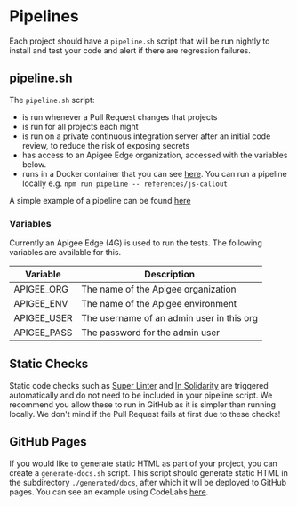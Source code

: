 # Pipelines

Each project should have a `pipeline.sh` script that will be run nightly to
install and test your code and alert if there are regression failures.

## pipeline.sh

The `pipeline.sh` script:

- is run whenever a Pull Request changes that projects
- is run for all projects each night
- is run on a private continuous integration server after an initial code
 review, to reduce the risk of exposing secrets
- has access to an Apigee Edge organization, accessed with the variables
 below.
- runs in a Docker container that you can see [here](./tools/pipeline-runner/Dockerfile).
 You can run a pipeline locally e.g. `npm run pipeline -- references/js-callout`

A simple example of a pipeline can be found [here](./references/js-callout/pipeline.sh)

### Variables

Currently an Apigee Edge (4G) is used to run the tests. The following variables
 are available for this.

| Variable    | Description                               |
| ----------- | ----------------------------------------- |
| APIGEE_ORG  | The name of the Apigee organization       |
| APIGEE_ENV  | The name of the Apigee environment        |
| APIGEE_USER | The username of an admin user in this org |
| APIGEE_PASS | The password for the admin user           |

## Static Checks

Static code checks such as [Super Linter](https://github.com/github/super-linter)
 and [In Solidarity](https://github.com/apps/in-solidarity) are triggered
 automatically and do not need to be included in your pipeline script. We
 recommend you allow these to run in GitHub as it is simpler than running
 locally. We don't mind if the Pull Request fails at first due to these checks!

## GitHub Pages

If you would like to generate static HTML as part of your project, you can
create a `generate-docs.sh` script. This script should generate static HTML in
 the subdirectory `./generated/docs`, after which it will be deployed to GitHub
 pages. You can see an example using CodeLabs [here](./labs/best-practices-hackathon/generate-docs.sh).
